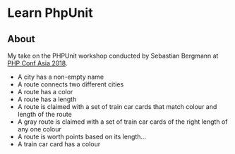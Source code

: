 # Learn PhpUnit

## About
My take on the PHPUnit workshop conducted by Sebastian Bergmann at [PHP Conf Asia 2018](https://2018.phpconf.asia/).

- A city has a non-empty name
- A route connects two different cities
- A route has a color
- A route has a length
- A route is claimed with a set of train car cards that match colour and length of the route
- A gray route is claimed with a set of train car cards of the right length of any one colour
- A route is worth points based on its length...
- A train car card has a colour
